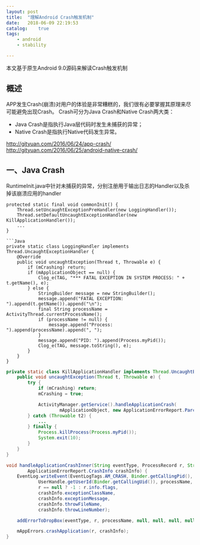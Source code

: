 ```yaml
---
layout: post
title:  "理解Android Crash触发机制"
date:   2018-06-09 22:19:53
catalog:    true
tags:
    - android
    - stability

---
```


本文基于原生Android 9.0源码来解读Crash触发机制


## 概述

APP发生Crash(崩溃)对用户的体验是非常糟糕的，我们很有必要掌握其原理来尽可能避免出现Crash。
Crash可分为Java Crash和Native Crash两大类：

- Java Crash是指执行Java层代码时发生未捕获的异常；
- Native Crash是指执行Native代码发生异常。

http://gityuan.com/2016/06/24/app-crash/
http://gityuan.com/2016/06/25/android-native-crash/

## 一、Java Crash

RuntimeInit.java中针对未捕获的异常，分别注册用于输出日志的Handler以及杀掉该崩溃应用的handler

```
protected static final void commonInit() {
    Thread.setUncaughtExceptionPreHandler(new LoggingHandler());
    Thread.setDefaultUncaughtExceptionHandler(new KillApplicationHandler());
    ...
}

```Java
private static class LoggingHandler implements Thread.UncaughtExceptionHandler {
    @Override
    public void uncaughtException(Thread t, Throwable e) {
        if (mCrashing) return;
        if (mApplicationObject == null) {
            Clog_e(TAG, "*** FATAL EXCEPTION IN SYSTEM PROCESS: " + t.getName(), e);
        } else {
            StringBuilder message = new StringBuilder();
            message.append("FATAL EXCEPTION: ").append(t.getName()).append("\n");
            final String processName = ActivityThread.currentProcessName();
            if (processName != null) {
                message.append("Process: ").append(processName).append(", ");
            }
            message.append("PID: ").append(Process.myPid());
            Clog_e(TAG, message.toString(), e);
        }
    }
}
```

```Java
private static class KillApplicationHandler implements Thread.UncaughtExceptionHandler {
    public void uncaughtException(Thread t, Throwable e) {
        try {
            if (mCrashing) return;
            mCrashing = true;

            ActivityManager.getService().handleApplicationCrash(
                    mApplicationObject, new ApplicationErrorReport.ParcelableCrashInfo(e));
        } catch (Throwable t2) {
            ...
        } finally {
            Process.killProcess(Process.myPid());
            System.exit(10);
        }
    }
}
```

```Java
void handleApplicationCrashInner(String eventType, ProcessRecord r, String processName,
        ApplicationErrorReport.CrashInfo crashInfo) {
    EventLog.writeEvent(EventLogTags.AM_CRASH, Binder.getCallingPid(),
            UserHandle.getUserId(Binder.getCallingUid()), processName,
            r == null ? -1 : r.info.flags,
            crashInfo.exceptionClassName,
            crashInfo.exceptionMessage,
            crashInfo.throwFileName,
            crashInfo.throwLineNumber);

    addErrorToDropBox(eventType, r, processName, null, null, null, null, null, crashInfo);

    mAppErrors.crashApplication(r, crashInfo);
}
```
